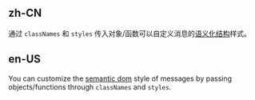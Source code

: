 ## zh-CN

通过 `classNames` 和 `styles` 传入对象/函数可以自定义消息的[语义化结构](#semantic-dom)样式。

## en-US

You can customize the [semantic dom](#semantic-dom) style of messages by passing objects/functions through `classNames` and `styles`.
